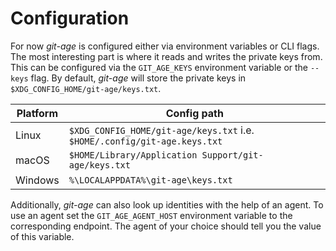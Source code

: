 # Configuration

For now _git-age_ is configured either via environment variables or CLI flags.
The most interesting part is where it reads and writes the private keys from.
This can be configured via the `GIT_AGE_KEYS` environment variable or the `--keys` flag.
By default, _git-age_ will store the private keys in `$XDG_CONFIG_HOME/git-age/keys.txt`.

| Platform | Config path                                                               |
|----------|---------------------------------------------------------------------------|
| Linux    | `$XDG_CONFIG_HOME/git-age/keys.txt` i.e. `$HOME/.config/git-age.keys.txt` |
| macOS    | `$HOME/Library/Application Support/git-age/keys.txt`                      |
| Windows  | `%\LOCALAPPDATA%\git-age\keys.txt`                                        |

Additionally, _git-age_ can also look up identities with the help of an agent.
To use an agent set the `GIT_AGE_AGENT_HOST` environment variable to the corresponding endpoint.
The agent of your choice should tell you the value of this variable.